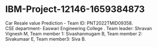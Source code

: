 # IBM-Project-12146-1659384873 
Car Resale value Prediction - Team ID: PNT2022TMID09358.   
CSE department- Easwari Engineering College .
Team leader: Shravan Vignesh M, Team member 1: Sivashanmugam B, Team member 2: Sivakumaar E, Team member3: Siva B.
